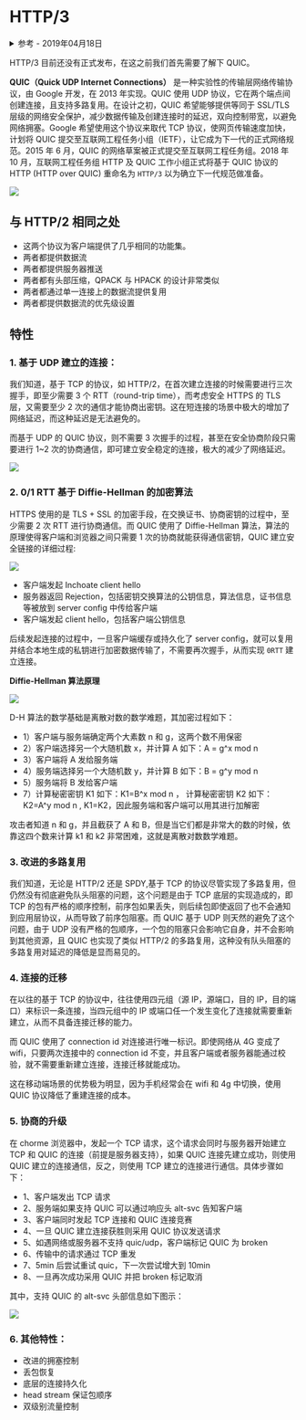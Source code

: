 # HTTP/3

<details>
<summary>参考 - 2019年04月18日</summary>

- [维基百科](https://zh.wikipedia.org/wiki/%E5%BF%AB%E9%80%9FUDP%E7%BD%91%E7%BB%9C%E8%BF%9E%E6%8E%A5)
- [HTTP/3 已经箭在弦上，你准备好了吗？](https://liudanking.com/performance/http-3-explained-are-you-ready/)
- [HTTP/3 详解](https://http3-explained.haxx.se/zh/)
- [Web 通信协议，你还需要知道： SPDY 和 QUIC](https://segmentfault.com/a/1190000016265991)

</details>

HTTP/3 目前还没有正式发布，在这之前我们首先需要了解下 QUIC。

**QUIC（Quick UDP Internet Connections）** 是一种实验性的传输层网络传输协议，由 Google 开发，在 2013 年实现。QUIC 使用 UDP 协议，它在两个端点间创建连接，且支持多路复用。在设计之初，QUIC 希望能够提供等同于 SSL/TLS 层级的网络安全保护，减少数据传输及创建连接时的延迟，双向控制带宽，以避免网络拥塞。Google 希望使用这个协议来取代 TCP 协议，使网页传输速度加快，计划将 QUIC 提交至互联网工程任务小组（IETF），让它成为下一代的正式网络规范。2015 年 6 月，QUIC 的网络草案被正式提交至互联网工程任务组。2018 年 10 月，互联网工程任务组 HTTP 及 QUIC 工作小组正式将基于 QUIC 协议的 HTTP (HTTP over QUIC) 重命名为 `HTTP/3` 以为确立下一代规范做准备。

![](img/http2-quic.jpg)

## 与 HTTP/2 相同之处

- 这两个协议为客户端提供了几乎相同的功能集。
- 两者都提供数据流
- 两者都提供服务器推送
- 两者都有头部压缩，QPACK 与 HPACK 的设计非常类似
- 两者都通过单一连接上的数据流提供复用
- 两者都提供数据流的优先级设置

## 特性

### 1. 基于 UDP 建立的连接：

我们知道，基于 TCP 的协议，如 HTTP/2，在首次建立连接的时候需要进行三次握手，即至少需要 3 个 RTT（round-trip time），而考虑安全 HTTPS 的
TLS 层，又需要至少 2 次的通信才能协商出密钥。这在短连接的场景中极大的增加了网络延迟，而这种延迟是无法避免的。

而基于 UDP 的 QUIC 协议，则不需要 3 次握手的过程，甚至在安全协商阶段只需要进行 1~2 次的协商通信，即可建立安全稳定的连接，极大的减少了网络延迟。

![](img/quic1.png)

### 2. 0/1 RTT 基于 Diffie-Hellman 的加密算法

HTTPS 使用的是 TLS + SSL 的加密手段，在交换证书、协商密钥的过程中，至少需要 2 次 RTT 进行协商通信。而 QUIC 使用了 Diffie-Hellman 算法，算法的原理使得客户端和浏览器之间只需要 1 次的协商就能获得通信密钥，QUIC 建立安全链接的详细过程:

![](img/diffie-hellman.png)

- 客户端发起 Inchoate client hello
- 服务器返回 Rejection，包括密钥交换算法的公钥信息，算法信息，证书信息等被放到 server config 中传给客户端
- 客户端发起 client hello，包括客户端公钥信息

后续发起连接的过程中，一旦客户端缓存或持久化了 server config，就可以复用并结合本地生成的私钥进行加密数据传输了，不需要再次握手，从而实现 `0RTT` 建立连接。

**Diffie-Hellman 算法原理**

![](img/D-H.png)

D-H 算法的数学基础是离散对数的数学难题，其加密过程如下：

- 1）客户端与服务端确定两个大素数 n 和 g，这两个数不用保密
- 2）客户端选择另一个大随机数 x，并计算 A 如下：A = g^x mod n
- 3）客户端将 A 发给服务端
- 4）服务端选择另一个大随机数 y，并计算 B 如下：B = g^y mod n
- 5）服务端将 B 发给客户端
- 7）计算秘密密钥 K1 如下：K1=B^x mod n ， 计算秘密密钥 K2 如下：K2=A^y mod n , K1=K2，因此服务端和客户端可以用其进行加解密

攻击者知道 n 和 g，并且截获了 A 和 B，但是当它们都是非常大的数的时候，依靠这四个数来计算 k1 和 k2 非常困难，这就是离散对数数学难题。

### 3. 改进的多路复用

我们知道，无论是 HTTP/2 还是 SPDY,基于 TCP 的协议尽管实现了多路复用，但仍然没有彻底避免队头阻塞的问题，这个问题是由于 TCP 底层的实现造成的，即 TCP 的包有严格的顺序控制，前序包如果丢失，则后续包即使返回了也不会通知到应用层协议，从而导致了前序包阻塞。而 QUIC 基于 UDP 则天然的避免了这个问题，由于 UDP 没有严格的包顺序，一个包的阻塞只会影响它自身，并不会影响到其他资源，且 QUIC 也实现了类似 HTTP/2 的多路复用，这种没有队头阻塞的多路复用对延迟的降低是显而易见的。

### 4. 连接的迁移

在以往的基于 TCP 的协议中，往往使用四元组（源 IP，源端口，目的 IP，目的端口）来标识一条连接，当四元组中的 IP 或端口任一个发生变化了连接就需要重新建立，从而不具备连接迁移的能力。

而 QUIC 使用了 connection id 对连接进行唯一标识。即使网络从 4G 变成了 wifi，只要两次连接中的 connection id 不变，并且客户端或者服务器能通过校验，就不需要重新建立连接，连接迁移就能成功。

这在移动端场景的优势极为明显，因为手机经常会在 wifi 和 4g 中切换，使用 QUIC 协议降低了重建连接的成本。

### 5. 协商的升级

在 chorme 浏览器中，发起一个 TCP 请求，这个请求会同时与服务器开始建立 TCP 和 QUIC 的连接（前提是服务器支持），如果 QUIC 连接先建立成功，则使用 QUIC 建立的连接通信，反之，则使用 TCP 建立的连接进行通信。具体步骤如下：

- 1、客户端发出 TCP 请求
- 2、服务端如果支持 QUIC 可以通过响应头 alt-svc 告知客户端
- 3、客户端同时发起 TCP 连接和 QUIC 连接竞赛
- 4、一旦 QUIC 建立连接获胜则采用 QUIC 协议发送请求
- 5、如遇网络或服务器不支持 quic/udp，客户端标记 QUIC 为 broken
- 6、传输中的请求通过 TCP 重发
- 7、5min 后尝试重试 quic，下一次尝试增大到 10min
- 8、一旦再次成功采用 QUIC 并把 broken 标记取消

其中，支持 QUIC 的 alt-svc 头部信息如下图示：

![](img/alt-svc.png)

### 6. 其他特性：

- 改进的拥塞控制
- 丢包恢复
- 底层的连接持久化
- head stream 保证包顺序
- 双级别流量控制

